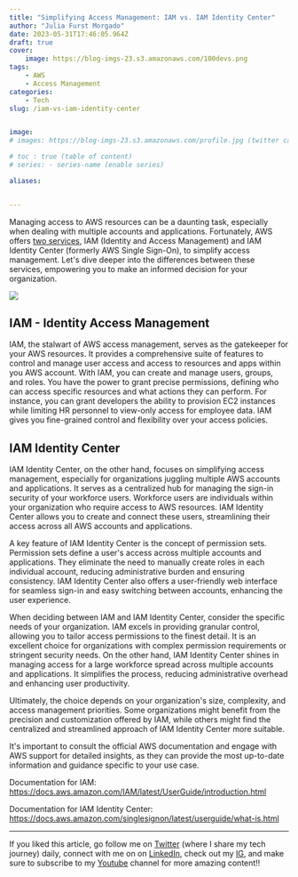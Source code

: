 ```yaml
---
title: "Simplifying Access Management: IAM vs. IAM Identity Center"
author: "Julia Furst Morgado"
date: 2023-05-31T17:46:05.964Z
draft: true
cover:
    image: https://blog-imgs-23.s3.amazonaws.com/100devs.png
tags: 
    - AWS
    - Access Management
categories: 
    - Tech
slug: /iam-vs-iam-identity-center


image: 
# images: https://blog-imgs-23.s3.amazonaws.com/profile.jpg (twitter card)

# toc : true (table of content)
# series: - series-name (enable series)

aliases:


---
```


Managing access to AWS resources can be a daunting task, especially when dealing with multiple accounts and applications. Fortunately, AWS offers [two services](https://docs.aws.amazon.com/cli/latest/userguide/getting-started-prereqs.html#getting-started-prereqs-iam), IAM (Identity and Access Management) and IAM Identity Center (formerly AWS Single Sign-On), to simplify access management. Let's dive deeper into the differences between these services, empowering you to make an informed decision for your organization.

![](https://blog-imgs-23.s3.amazonaws.com/iam-iamic.png)

## IAM - Identity Access Management

IAM, the stalwart of AWS access management, serves as the gatekeeper for your AWS resources. It provides a comprehensive suite of features to control and manage user access and access to resources and apps within you AWS account. With IAM, you can create and manage users, groups, and roles. You have the power to grant precise permissions, defining who can access specific resources and what actions they can perform. For instance, you can grant developers the ability to provision EC2 instances while limiting HR personnel to view-only access for employee data. IAM gives you fine-grained control and flexibility over your access policies.

## IAM Identity Center

IAM Identity Center, on the other hand, focuses on simplifying access management, especially for organizations juggling multiple AWS accounts and applications. It serves as a centralized hub for managing the sign-in security of your workforce users. Workforce users are individuals within your organization who require access to AWS resources. IAM Identity Center allows you to create and connect these users, streamlining their access across all AWS accounts and applications.

A key feature of IAM Identity Center is the concept of permission sets. Permission sets define a user's access across multiple accounts and applications. They eliminate the need to manually create roles in each individual account, reducing administrative burden and ensuring consistency. IAM Identity Center also offers a user-friendly web interface for seamless sign-in and easy switching between accounts, enhancing the user experience.

When deciding between IAM and IAM Identity Center, consider the specific needs of your organization. IAM excels in providing granular control, allowing you to tailor access permissions to the finest detail. It is an excellent choice for organizations with complex permission requirements or stringent security needs. On the other hand, IAM Identity Center shines in managing access for a large workforce spread across multiple accounts and applications. It simplifies the process, reducing administrative overhead and enhancing user productivity.

Ultimately, the choice depends on your organization's size, complexity, and access management priorities. Some organizations might benefit from the precision and customization offered by IAM, while others might find the centralized and streamlined approach of IAM Identity Center more suitable.

It's important to consult the official AWS documentation and engage with AWS support for detailed insights, as they can provide the most up-to-date information and guidance specific to your use case.

Documentation for IAM:
https://docs.aws.amazon.com/IAM/latest/UserGuide/introduction.html

Documentation for IAM Identity Center: 
https://docs.aws.amazon.com/singlesignon/latest/userguide/what-is.html

***
If you liked this article, go follow me on [Twitter](https://twitter.com/juliafmorgado) (where I share my tech journey) daily, connect with me on on [LinkedIn](https://www.linkedin.com/in/juliafmorgado/), check out my [IG](https://www.instagram.com/juliafmorgado/), and make sure to subscribe to my [Youtube](https://www.youtube.com/c/JuliaFMorgado) channel for more amazing content!!

